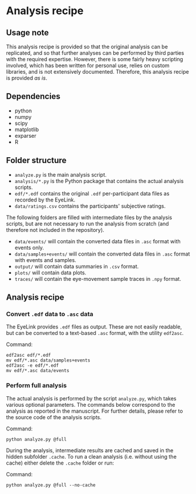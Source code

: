 # Analysis recipe

## Usage note

This analysis recipe is provided so that the original analysis can be replicated, and so that further analyses can be performed by third parties with the required expertise. However, there is some fairly heavy scripting involved, which has been written for personal use, relies on custom libraries, and is not extensively documented. Therefore, this analysis recipe is provided *as is*.

## Dependencies

- python
- numpy
- scipy
- matplotlib
- exparser
- R

## Folder structure

- `analyze.py` is the main analysis script.
- `analysis/*.py` is the Python package that contains the actual analysis scripts.
- `edf/*.edf` contains the original `.edf` per-participant data files as recorded by the EyeLink.
- `data/ratings.csv` contains the participants' subjective ratings.

The following folders are filled with intermediate files by the analysis scripts, but are not necessary to run the analysis from scratch (and therefore not included in the repository).

- `data/events/` will contain the converted data files in `.asc` format with events only.
- `data/samples+events/` will contain the converted data files in `.asc` format with events and samples.
- `output/` will contain data summaries in `.csv` format.
- `plots/` will contain data plots.
- `traces/` will contain the eye-movement sample traces in `.npy` format.

## Analysis recipe

### Convert `.edf` data to `.asc` data

The EyeLink provides `.edf` files as output. These are not easily readable, but can be converted to a text-based `.asc` format, with the utility `edf2asc`.

Command:

	edf2asc edf/*.edf
	mv edf/*.asc data/samples+events
	edf2asc -e edf/*.edf
	mv edf/*.asc data/events


### Perform full analysis

The actual analysis is performed by the script `analyze.py`, which takes various optional parameters. The commands below correspond to the analysis as reported in the manuscript. For further details, please refer to the source code of the analysis scripts.

Command:

	python analyze.py @full

During the analysis, intermediate results are cached and saved in the hidden subfolder `.cache`. To run a clean analysis (i.e. without using the cache) either delete the `.cache` folder or run:

Command:

	python analyze.py @full --no-cache
